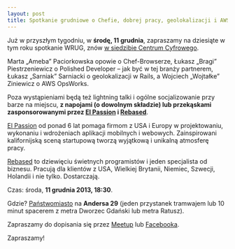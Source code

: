 ```yaml
---
layout: post
title: Spotkanie grudniowe o Chefie, dobrej pracy, geolokalizacji i AWS OpsWorks
---
```


Już w przyszłym tygodniu, w **środę, 11 grudnia**, zapraszamy
na dziesiąte w tym roku spotkanie WRUG, znów [w siedzibie
Centrum Cyfrowego](http://panstwomiasto.pl).

Marta „Ameba” Paciorkowska opowie o Chef-Browserze, Łukasz
„Bragi” Piestrzeniewicz o Polished Developer – jak być w tej
branży partnerem, Łukasz „Sarniak” Sarniacki o geolokalizacji
w Rails, a Wojciech „Wojtałke” Ziniewicz o AWS OpsWorks.

Poza wystąpieniami będą też lightning talki i ogólne
socjalizowanie przy barze na miejscu, **z napojami (o
dowolnym składzie) lub przekąskami zasponsorowanymi przez
[El Passion](http://elpassion.pl) i [Rebased](http://rebased.pl)**.

[El Passion](http://elpassion.pl) od ponad 6 lat pomaga
firmom z USA i Europy w projektowaniu, wykonaniu i wdrożeniach
aplikacji mobilnych i webowych. Zainspirowani kalifornijską
sceną startupową tworzą wyjątkową i unikalną atmosferę pracy.

[Rebased](http://rebased.pl) to dziewięciu świetnych programistów
i jeden specjalista od biznesu. Pracują dla klientów z USA, Wielkiej
Brytanii, Niemiec, Szwecji, Holandii i nie tylko. Dostarczają.

Czas: środa, **11 grudnia 2013, 18:30**.

Gdzie? [Państwomiasto](http://panstwomiasto.pl) na
**Andersa 29** (jeden przystanek tramwajem lub 10
minut spacerem z metra Dworzec Gdański lub metra Ratusz).

Zapraszamy do dopisania się przez
[Meetup](http://www.meetup.com/Warsaw-Ruby-Users-Group-WRUG/events/152945172/)
lub [Facebooka](https://www.facebook.com/events/565750073479765/).

Zapraszamy!
